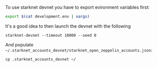 To use starknet devnet you have to export evironment variables first:

```bash
export $(cat development.env | xargs)
```

It's a good idea to then launch the devnet with the following

```
starknet-devnet --timeout 10000 --seed 0
```

And populate `~/.starknet_accounts_devnet/starknet_open_zeppelin_accounts.json`:

```
cp .starknet_accounts_devnet ~/
```
